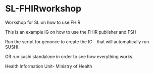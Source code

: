 # SL-FHIRworkshop
 Workshop for SL on how to use FHIR

This is an example IG on how to use the FHIR publisher and FSH 

Run the script for genonce to create the IG - that will automatically run SUSHI. 

OR run sushi standalone in order to see how everything works.

Health Information Unit- Ministry of Health